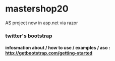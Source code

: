 # mastershop20
AS project now in asp.net via razor

### twitter's bootstrap
#### infosmation about / how to use / examples / aso : http://getbootstrap.com/getting-started
